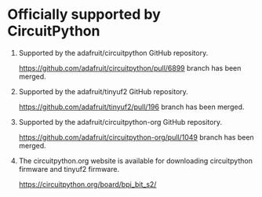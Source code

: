 # Officially supported by CircuitPython

1. Supported by the adafruit/circuitpython GitHub repository.

     https://github.com/adafruit/circuitpython/pull/6899 branch has been merged.

2. Supported by the adafruit/tinyuf2 GitHub repository.

     https://github.com/adafruit/tinyuf2/pull/196 branch has been merged.

3. Supported by the adafruit/circuitpython-org GitHub repository.

     https://github.com/adafruit/circuitpython-org/pull/1049 branch has been merged.

4. The circuitpython.org website is available for downloading circuitpython firmware and tinyuf2 firmware.

     https://circuitpython.org/board/bpi_bit_s2/